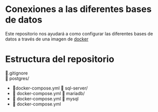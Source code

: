 # Conexiones a las diferentes bases de datos
Este repositorio nos ayudará a como configurar las diferentes bases de datos a través de una imagen de [docker]('https://www.docker.com/products/docker-desktop/')
# Estructura del repositorio
📃.gitignore\
📂 postgres/
  - 📃docker-compose.yml
📂 sql-server/
  - 📃 docker-compose.yml
📂 mariadb/
  - 📃 docker-compose.yml
📂 mysql
  - 📃 docker-compose.yml
